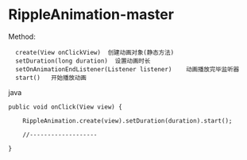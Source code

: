# RippleAnimation-master

Method:

      create(View onClickView)  创建动画对象(静态方法)
      setDuration(long duration)  设置动画时长
      setOnAnimationEndListener(Listener listener)    动画播放完毕监听器
      start()   开始播放动画
      
      
java

    public void onClick(View view) {

        RippleAnimation.create(view).setDuration(duration).start();

        //-------------------
        
    }
    
    
    
    
    
    
    
